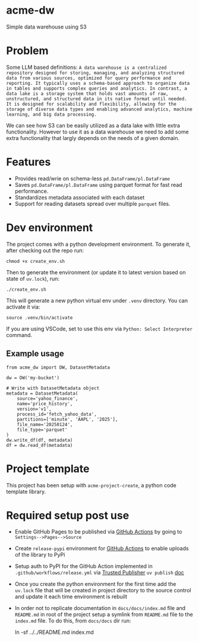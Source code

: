 # acme-dw

Simple data warehouse using S3

# Problem

Some LLM based definitions:
`A data warehouse is a centralized repository designed for storing, managing, and analyzing structured data from various sources, optimized for query performance and reporting. It typically uses a schema-based approach to organize data in tables and supports complex queries and analytics. In contrast, a data lake is a storage system that holds vast amounts of raw, unstructured, and structured data in its native format until needed. It is designed for scalability and flexibility, allowing for the storage of diverse data types and enabling advanced analytics, machine learning, and big data processing.`

We can see how S3 can be easily utilized as a data lake with little extra functionality. However to use it as a data warehouse we need to add some extra functionality that largly depends on the needs of a given domain.

# Features

* Provides read/wrie on schema-less `pd.DataFrame/pl.DataFrame`
* Saves `pd.DataFrame/pl.DataFrame` using parquet format for fast read performance.
* Standardizes metadata associated with each dataset
* Support for reading datasets spread over multiple `parquet` files.

# Dev environment

The project comes with a python development environment.
To generate it, after checking out the repo run:

    chmod +x create_env.sh

Then to generate the environment (or update it to latest version based on state of `uv.lock`), run:

    ./create_env.sh

This will generate a new python virtual env under `.venv` directory. You can activate it via:

    source .venv/bin/activate

If you are using VSCode, set to use this env via `Python: Select Interpreter` command.

## Example usage

    from acme_dw import DW, DatasetMetadata

    dw = DW('my-bucket')
            
    # Write with DatasetMetadata object
    metadata = DatasetMetadata(
        source='yahoo_finance',
        name='price_history', 
        version='v1',
        process_id='fetch_yahoo_data',
        partitions=['minute', 'AAPL', '2025'],
        file_name='20250124',
        file_type='parquet'
    )
    dw.write_df(df, metadata)
    df = dw.read_df(metadata)

# Project template

This project has been setup with `acme-project-create`, a python code template library.

# Required setup post use

* Enable GitHub Pages to be published via [GitHub Actions](https://docs.github.com/en/pages/getting-started-with-github-pages/configuring-a-publishing-source-for-your-github-pages-site#publishing-with-a-custom-github-actions-workflow) by going to `Settings-->Pages-->Source`
* Create `release-pypi` environment for [GitHub Actions](https://docs.github.com/en/actions/managing-workflow-runs-and-deployments/managing-deployments/managing-environments-for-deployment#creating-an-environment) to enable uploads of the library to PyPi
* Setup auth to PyPI for the GitHub Action implemented in `.github/workflows/release.yml` via [Trusted Publisher](https://docs.pypi.org/trusted-publishers/adding-a-publisher/) `uv publish` [doc](https://docs.astral.sh/uv/guides/publish/#publishing-your-package)
* Once you create the python environment for the first time add the `uv.lock` file that will be created in project directory to the source control and update it each time environment is rebuilt
* In order not to replicate documentation in `docs/docs/index.md` file and `README.md` in root of the project setup a symlink from `README.md` file to the `index.md` file.
To do this, from `docs/docs` dir run:

    ln -sf ../../README.md index.md